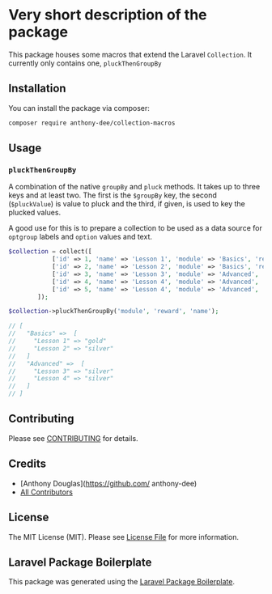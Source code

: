 # Very short description of the package

This package houses some macros that extend the Laravel `Collection`. It currently only contains one, `pluckThenGroupBy` 

## Installation

You can install the package via composer:

```bash
composer require anthony-dee/collection-macros
```

## Usage
### `pluckThenGroupBy`
A combination of the native `groupBy` and `pluck` methods. It takes up to three keys and at least two. The first is the `$groupBy` key, the second (`$pluckValue`) is value to pluck and the third, if given, is used to key the plucked values.

A good use for this is to prepare a collection to be used as a data source for `optgroup` labels and `option` values and text. 
```php
$collection = collect([
            ['id' => 1, 'name' => 'Lesson 1', 'module' => 'Basics', 'reward' => 'gold'],
            ['id' => 2, 'name' => 'Lesson 2', 'module' => 'Basics', 'reward' => 'silver'],
            ['id' => 3, 'name' => 'Lesson 3', 'module' => 'Advanced', 'reward' => 'silver'],
            ['id' => 4, 'name' => 'Lesson 4', 'module' => 'Advanced', 'reward' => 'gold'],
            ['id' => 5, 'name' => 'Lesson 4', 'module' => 'Advanced', 'reward' => 'silver'],
        ]);

$collection->pluckThenGroupBy('module', 'reward', 'name');

// [
//   "Basics" =>  [
//     "Lesson 1" => "gold"
//     "Lesson 2" => "silver"
//   ]
//   "Advanced" =>  [
//     "Lesson 3" => "silver"
//     "Lesson 4" => "silver"
//   ]
// ]
```

## Contributing

Please see [CONTRIBUTING](CONTRIBUTING.md) for details.

## Credits

-   [Anthony Douglas](https://github.com/     anthony-dee)
-   [All Contributors](../../contributors)

## License

The MIT License (MIT). Please see [License File](LICENSE.md) for more information.

## Laravel Package Boilerplate

This package was generated using the [Laravel Package Boilerplate](https://laravelpackageboilerplate.com).
